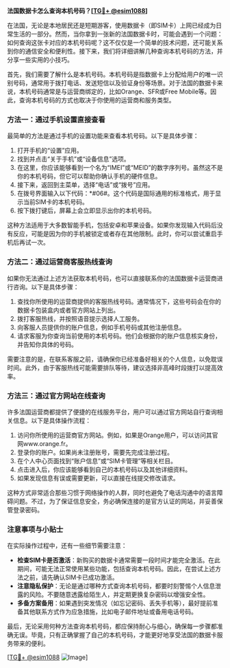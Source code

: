 **法国数据卡怎么查询本机号码？[[TG💪+ @esim1088](https://t.me/s/esim1088)]**

在法国，无论是本地居民还是短期游客，使用数据卡（即SIM卡）上网已经成为日常生活的一部分。然而，当你拿到一张新的法国数据卡时，可能会遇到一个问题：如何查询这张卡对应的本机号码呢？这不仅仅是一个简单的技术问题，还可能关系到你的通信安全和便利性。接下来，我们将详细讲解几种查询本机号码的方法，并分享一些实用的小技巧。

首先，我们需要了解什么是本机号码。本机号码是指数据卡上分配给用户的唯一识别号码，通常用于拨打电话、发送短信以及验证身份等场景。对于法国的数据卡来说，本机号码通常是与运营商绑定的，比如Orange、SFR或Free Mobile等。因此，查询本机号码的方式也取决于你使用的运营商和服务类型。

### 方法一：通过手机设置直接查看

最简单的方法是通过手机的设置功能来查看本机号码。以下是具体步骤：

1. 打开手机的“设置”应用。
2. 找到并点击“关于手机”或“设备信息”选项。
3. 在这里，你应该能够看到一个名为“IMEI”或“MEID”的数字序列号。虽然这不是你的本机号码，但它可以帮助你确认手机的硬件信息。
4. 接下来，返回到主菜单，选择“电话”或“拨号”应用。
5. 在拨号界面输入以下代码：*#06#。这个代码是国际通用的标准格式，用于显示当前SIM卡的本机号码。
6. 按下拨打键后，屏幕上会立即显示出你的本机号码。

这种方法适用于大多数智能手机，包括安卓和苹果设备。如果你发现输入代码后没有反应，可能是因为你的手机被锁定或者存在其他限制。此时，你可以尝试重启手机后再试一次。

### 方法二：通过运营商客服热线查询

如果你无法通过上述方法获取本机号码，也可以直接联系你的法国数据卡运营商进行咨询。以下是具体步骤：

1. 查找你所使用的运营商提供的客服热线号码。通常情况下，这些号码会在你的数据卡包装盒内或者官方网站上列出。
2. 拨打客服热线，并按照语音提示选择人工服务。
3. 向客服人员提供你的账户信息，例如手机号码或其他注册信息。
4. 请求客服为你查询当前使用的本机号码。他们会根据你的账户信息核实身份，并告知你具体的号码。

需要注意的是，在联系客服之前，请确保你已经准备好相关的个人信息，以免耽误时间。此外，由于客服热线可能需要排队等待，建议选择非高峰时段拨打以提高效率。

### 方法三：通过官方网站在线查询

许多法国运营商都提供了便捷的在线服务平台，用户可以通过官方网站自行查询相关信息。以下是具体操作流程：

1. 访问你所使用的运营商官方网站。例如，如果是Orange用户，可以访问其官网www.orange.fr。
2. 登录你的账户。如果尚未注册账号，需要先完成注册过程。
3. 在个人中心页面找到“账户信息”或“SIM卡管理”等相关栏目。
4. 点击进入后，你应该能够看到自己的本机号码以及其他详细资料。
5. 如果发现信息有误或需要更新，可以直接在线提交修改请求。

这种方式非常适合那些习惯于网络操作的人群，同时也避免了电话沟通中的语言障碍问题。不过，为了保证信息安全，务必确保连接的是官方认证的网站，并妥善保管登录密码。

### 注意事项与小贴士

在实际操作过程中，还有一些细节需要注意：

- **检查SIM卡是否激活**：新购买的数据卡通常需要一段时间才能完全激活。在此期间，可能无法正常使用某些功能，包括查询本机号码。因此，在尝试上述方法之前，请先确认SIM卡已成功激活。
- **注意隐私保护**：无论是通过哪种方式查询本机号码，都要时刻警惕个人信息泄露的风险。不要随意透露给陌生人，并定期更换复杂密码以增强安全性。
- **多备方案备用**：如果遇到突发情况（如忘记密码、丢失手机等），最好提前准备其他联系方式作为应急措施，比如电子邮件地址或备用电话号码。

最后，无论采用何种方法查询本机号码，都应保持耐心与细心，确保每一步骤都准确无误。毕竟，只有正确掌握了自己的本机号码，才能更好地享受法国的数据卡服务带来的便利。

[[TG💪+ @esim1088](https://t.me/s/esim1088) ![Image](https://i.postimg.cc/4NQfJmqS/Snipaste-2025-05-13-00-14-12.png)]